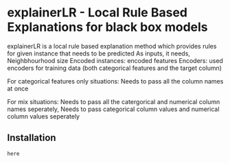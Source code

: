 # explainerLR - Local Rule Based Explanations for black box models

explainerLR is a local rule based explanation method which provides rules for given instance that needs to be predicted
As inputs, it needs,
Neighbhourhood size
Encoded instances: encoded features 
Encoders: used encoders for training data (both categorical features and the target column)

For categorical features only situations:
Needs to pass all the column names at once

For mix situations:
Needs to pass all the catergorical and numerical column names seperately,
Needs to pass categorical column values and numerical column values seperately

## Installation
```here ```
